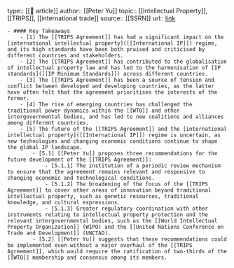 type:: [[📝 article]]
author:: [[Peter Yu]]
topic:: [[Intellectual Property]], [[TRIPS]], [[international trade]]
source:: [[SSRN]]
url:: [link](https://papers.ssrn.com/sol3/papers.cfm?abstract_id=4487863)

	- #### Key Takeaways
		- [1] The [[TRIPS Agreement]] has had a significant impact on the [international intellectual property]([[International IP]]) regime, and its high standards have been both praised and criticised by different countries and stakeholders.
		- [2] The [[TRIPS Agreement]] has contributed to the globalisation of intellectual property law and has led to the harmonisation of [IP standards]([[IP Minimum Standards]]) across different countries.
		- [3] The [[TRIPS Agreement]] has been a source of tension and conflict between developed and developing countries, as the latter have often felt that the agreement prioritises the interests of the former.
		- [4] The rise of emerging countries has challenged the traditional power dynamics within the [[WTO]] and other intergovernmental bodies, and has led to new coalitions and alliances among different countries.
		- [5] The future of the [[TRIPS Agreement]] and the [international intellectual property]([[International IP]]) regime is uncertain, as new technologies and changing economic conditions continue to shape the global IP landscape.
			- [5.1] [[Peter Yu]] proposes three recommendations for the future development of the [[TRIPS Agreement]]:
				- [5.1.1] The institution of a periodic review mechanism to ensure that the agreement remains relevant and responsive to changing economic and technological conditions.
				- [5.1.2] The broadening of the focus of the [[TRIPS Agreement]] to cover other areas of innovation beyond traditional intellectual property, such as genetic resources, traditional knowledge, and cultural expressions.
				- [5.1.3] Greater regulatory coordination with other instruments relating to intellectual property protection and the relevant intergovernmental bodies, such as the [[World Intellectual Property Organization]] (WIPO) and the [[United Nations Conference on Trade and Development]] (UNCTAD).
			- [5.2] [[Peter Yu]] suggests that these recommendations could be implemented even without a major overhaul of the [[TRIPS Agreement]], which would require the ratification of two-thirds of the [[WTO]] membership and consensus among its members.